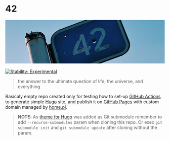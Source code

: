 # 42

[![ffc.jpg](docs/42.jpg)](https://unsplash.com/photos/8OPYKZPUznI)

[![Stability: Experimental](https://masterminds.github.io/stability/experimental.svg)](https://masterminds.github.io/stability/experimental.html)

> the answer to the ultimate question of life, the universe, and everything

Basicaly empty repo created only for testing how to set-up [GitHub Actions][gh-actions] to
generate simple [Hugo][hugo] site, and publish it on [GitHub Pages][gh-pages] with 
custom domain managed by [home.pl][home.pl].

> **NOTE:** As [theme for Hugo][hugo-theme] was added as Git submodule remember to add
> `--recurse-submodules` param when cloning this repo. Or exec `git submodule init` and 
> `git submodule update` after cloning without the param.

[gh-pages]: https://pages.github.com
[gh-actions]: https://github.com/features/actions
[hugo]: https://gohugo.io
[hugo-theme]: https://github.com/spf13/hyde
[home.pl]: https://home.pl

